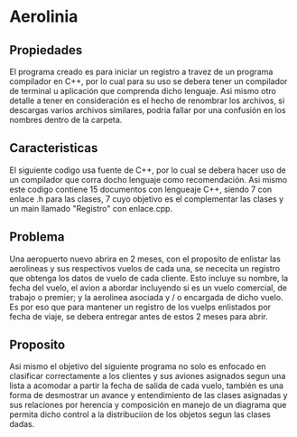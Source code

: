 # Aerolinia
## Propiedades
El programa creado es para iniciar un registro a travez de un programa compilador en C++, por lo cual para su uso se debera tener un compilador de terminal u aplicación que comprenda dicho lenguaje.
Asi mismo otro detalle a tener en consideración es el hecho de renombrar los archivos, si descargas varios archivos similares, podria fallar por una confusión en los nombres dentro de la carpeta.


## Caracteristicas

El siguiente codigo usa fuente de C++, por lo cual se debera hacer uso de un compilador que corra docho lenguaje como recomendación. Asi mismo este codigo contiene 15 documentos con lengueaje C++, siendo 7 con enlace .h para las clases, 7 cuyo objetivo es el complementar las clases y un main llamado "Registro"
con enlace.cpp.


## Problema

Una aeropuerto nuevo abrira en 2 meses, con el proposito de enlistar las aerolineas y sus respectivos vuelos de cada una, se nececita un registro que obtenga los datos de vuelo de cada cliente. Esto incluye su nombre, la fecha del vuelo, el avion a abordar incluyendo si es un vuelo comercial, de trabajo o premier; y la aerolinea asociada y / o encargada de dicho vuelo. Es por eso que para mantener un registro de los vuelps enlistados por fecha de viaje, se debera entregar antes de estos 2 meses para abrir.
## Proposito
Asi mismo el objetivo del siguiente programa no solo es enfocado en clasificar correctamente a los clientes y sus aviones asignados segun una lista a acomodar a partir la fecha de salida de cada vuelo, también es una forma de desmostrar un avance y entendimiento de las clases asignadas y sus relaciones por herencia y composición en manejo de un diagrama que permita dicho control a la distribuciíon de los objetos segun las clases dadas.
